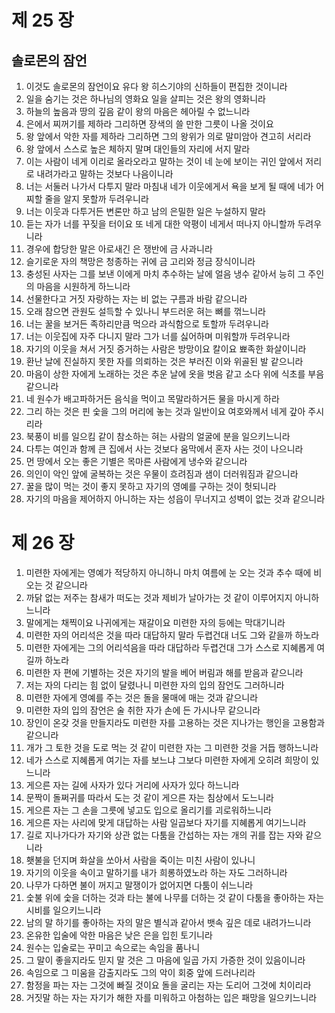 # 제 25 장

## 솔로몬의 잠언
1. 이것도 솔로몬의 잠언이요 유다 왕 히스기야의 신하들이 편집한 것이니라 
2. 일을 숨기는 것은 하나님의 영화요 일을 살피는 것은 왕의 영화니라 
3. 하늘의 높음과 땅의 깊음 같이 왕의 마음은 헤아릴 수 없느니라 
4. 은에서 찌꺼기를 제하라 그리하면 장색의 쓸 만한 그릇이 나올 것이요 
5. 왕 앞에서 악한 자를 제하라 그리하면 그의 왕위가 의로 말미암아 견고히 서리라 
6. 왕 앞에서 스스로 높은 체하지 말며 대인들의 자리에 서지 말라 
7. 이는 사람이 네게 이리로 올라오라고 말하는 것이 네 눈에 보이는 귀인 앞에서 저리로 내려가라고 말하는 것보다 나음이니라 
8. 너는 서둘러 나가서 다투지 말라 마침내 네가 이웃에게서 욕을 보게 될 때에 네가 어찌할 줄을 알지 못할까 두려우니라 
9. 너는 이웃과 다투거든 변론만 하고 남의 은밀한 일은 누설하지 말라 
10. 듣는 자가 너를 꾸짖을 터이요 또 네게 대한 악평이 네게서 떠나지 아니할까 두려우니라 
11. 경우에 합당한 말은 아로새긴 은 쟁반에 금 사과니라 
12. 슬기로운 자의 책망은 청종하는 귀에 금 고리와 정금 장식이니라 
13. 충성된 사자는 그를 보낸 이에게 마치 추수하는 날에 얼음 냉수 같아서 능히 그 주인의 마음을 시원하게 하느니라 
14. 선물한다고 거짓 자랑하는 자는 비 없는 구름과 바람 같으니라 
15. 오래 참으면 관원도 설득할 수 있나니 부드러운 혀는 뼈를 꺾느니라 
16. 너는 꿀을 보거든 족하리만큼 먹으라 과식함으로 토할까 두려우니라 
17. 너는 이웃집에 자주 다니지 말라 그가 너를 싫어하며 미워할까 두려우니라 
18. 자기의 이웃을 쳐서 거짓 증거하는 사람은 방망이요 칼이요 뾰족한 화살이니라 
19. 환난 날에 진실하지 못한 자를 의뢰하는 것은 부러진 이와 위골된 발 같으니라 
20. 마음이 상한 자에게 노래하는 것은 추운 날에 옷을 벗음 같고 소다 위에 식초를 부음 같으니라 
21. 네 원수가 배고파하거든 음식을 먹이고 목말라하거든 물을 마시게 하라 
22. 그리 하는 것은 핀 숯을 그의 머리에 놓는 것과 일반이요 여호와께서 네게 갚아 주시리라 
23. 북풍이 비를 일으킴 같이 참소하는 혀는 사람의 얼굴에 분을 일으키느니라 
24. 다투는 여인과 함께 큰 집에서 사는 것보다 움막에서 혼자 사는 것이 나으니라 
25. 먼 땅에서 오는 좋은 기별은 목마른 사람에게 냉수와 같으니라 
26. 의인이 악인 앞에 굴복하는 것은 우물이 흐려짐과 샘이 더러워짐과 같으니라 
27. 꿀을 많이 먹는 것이 좋지 못하고 자기의 영예를 구하는 것이 헛되니라 
28. 자기의 마음을 제어하지 아니하는 자는 성읍이 무너지고 성벽이 없는 것과 같으니라




# 제 26 장

1. 미련한 자에게는 영예가 적당하지 아니하니 마치 여름에 눈 오는 것과 추수 때에 비 오는 것 같으니라 
2. 까닭 없는 저주는 참새가 떠도는 것과 제비가 날아가는 것 같이 이루어지지 아니하느니라 
3. 말에게는 채찍이요 나귀에게는 재갈이요 미련한 자의 등에는 막대기니라 
4. 미련한 자의 어리석은 것을 따라 대답하지 말라 두렵건대 너도 그와 같을까 하노라 
5. 미련한 자에게는 그의 어리석음을 따라 대답하라 두렵건대 그가 스스로 지혜롭게 여길까 하노라 
6. 미련한 자 편에 기별하는 것은 자기의 발을 베어 버림과 해를 받음과 같으니라 
7. 저는 자의 다리는 힘 없이 달렸나니 미련한 자의 입의 잠언도 그러하니라 
8. 미련한 자에게 영예를 주는 것은 돌을 물매에 매는 것과 같으니라 
9. 미련한 자의 입의 잠언은 술 취한 자가 손에 든 가시나무 같으니라 
10. 장인이 온갖 것을 만들지라도 미련한 자를 고용하는 것은 지나가는 행인을 고용함과 같으니라 
11. 개가 그 토한 것을 도로 먹는 것 같이 미련한 자는 그 미련한 것을 거듭 행하느니라 
12. 네가 스스로 지혜롭게 여기는 자를 보느냐 그보다 미련한 자에게 오히려 희망이 있느니라 
13. 게으른 자는 길에 사자가 있다 거리에 사자가 있다 하느니라 
14. 문짝이 돌쩌귀를 따라서 도는 것 같이 게으른 자는 침상에서 도느니라 
15. 게으른 자는 그 손을 그릇에 넣고도 입으로 올리기를 괴로워하느니라 
16. 게으른 자는 사리에 맞게 대답하는 사람 일곱보다 자기를 지혜롭게 여기느니라 
17. 길로 지나가다가 자기와 상관 없는 다툼을 간섭하는 자는 개의 귀를 잡는 자와 같으니라 
18. 횃불을 던지며 화살을 쏘아서 사람을 죽이는 미친 사람이 있나니 
19. 자기의 이웃을 속이고 말하기를 내가 희롱하였노라 하는 자도 그러하니라 
20. 나무가 다하면 불이 꺼지고 말쟁이가 없어지면 다툼이 쉬느니라
21. 숯불 위에 숯을 더하는 것과 타는 불에 나무를 더하는 것 같이 다툼을 좋아하는 자는 시비를 일으키느니라 
22. 남의 말 하기를 좋아하는 자의 말은 별식과 같아서 뱃속 깊은 데로 내려가느니라 
23. 온유한 입술에 악한 마음은 낮은 은을 입힌 토기니라 
24. 원수는 입술로는 꾸미고 속으로는 속임을 품나니 
25. 그 말이 좋을지라도 믿지 말 것은 그 마음에 일곱 가지 가증한 것이 있음이니라 
26. 속임으로 그 미움을 감출지라도 그의 악이 회중 앞에 드러나리라 
27. 함정을 파는 자는 그것에 빠질 것이요 돌을 굴리는 자는 도리어 그것에 치이리라 
28. 거짓말 하는 자는 자기가 해한 자를 미워하고 아첨하는 입은 패망을 일으키느니라


